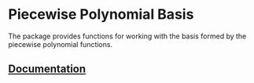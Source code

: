 # Piecewise Polynomial Basis

The package provides functions for working with the basis formed by the
piecewise polynomial functions.

## [Documentation][doc]

[doc]: http://godoc.org/github.com/ready-steady/adapt/basis/polynomial
